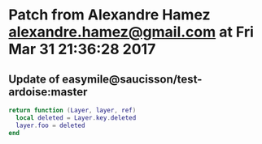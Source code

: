 # Patch from Alexandre Hamez <alexandre.hamez@gmail.com> at Fri Mar 31 21:36:28 2017

## Update of easymile@saucisson/test-ardoise:master

```lua
return function (Layer, layer, ref)
  local deleted = Layer.key.deleted
  layer.foo = deleted
end
```

